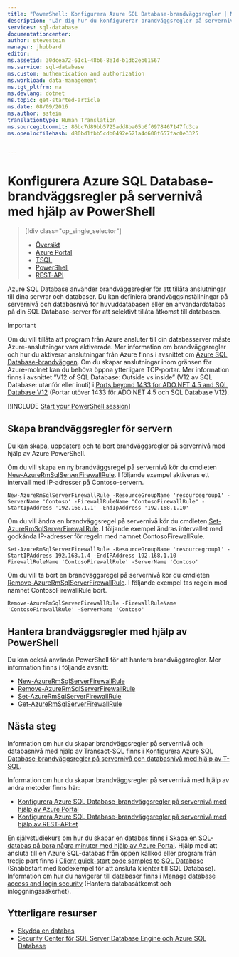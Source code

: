 ```yaml
---
title: "PowerShell: Konfigurera Azure SQL Database-brandväggsregler | Microsoft Docs"
description: "Lär dig hur du konfigurerar brandväggsregler på servernivå för IP-adresser som har åtkomst till Azure SQL-databaser med hjälp av PowerShell."
services: sql-database
documentationcenter: 
author: stevestein
manager: jhubbard
editor: 
ms.assetid: 30dcea72-61c1-48b6-8e1d-b1db2eb61567
ms.service: sql-database
ms.custom: authentication and authorization
ms.workload: data-management
ms.tgt_pltfrm: na
ms.devlang: dotnet
ms.topic: get-started-article
ms.date: 08/09/2016
ms.author: sstein
translationtype: Human Translation
ms.sourcegitcommit: 86bc7d89bb5725add8ba05b6f0978467147fd3ca
ms.openlocfilehash: d80bd1fbb5cdb0492e521a4d600f657fac0e3325


---
```

# <a name="configure-azure-sql-database-server-level-firewall-rules-by-using-powershell"></a>Konfigurera Azure SQL Database-brandväggsregler på servernivå med hjälp av PowerShell
> [!div class="op_single_selector"]
> * [Översikt](sql-database-firewall-configure.md)
> * [Azure Portal](sql-database-configure-firewall-settings.md)
> * [TSQL](sql-database-configure-firewall-settings-tsql.md)
> * [PowerShell](sql-database-configure-firewall-settings-powershell.md)
> * [REST-API](sql-database-configure-firewall-settings-rest.md)
> 
> 

Azure SQL Database använder brandväggsregler för att tillåta anslutningar till dina servrar och databaser. Du kan definiera brandväggsinställningar på servernivå och databasnivå för huvuddatabasen eller en användardatabas på din SQL Database-server för att selektivt tillåta åtkomst till databasen.

> [!IMPORTANT]
> Om du vill tillåta att program från Azure ansluter till din databasserver måste Azure-anslutningar vara aktiverade. Mer information om brandväggsregler och hur du aktiverar anslutningar från Azure finns i avsnittet om [Azure SQL Database-brandväggen](sql-database-firewall-configure.md). Om du skapar anslutningar inom gränsen för Azure-molnet kan du behöva öppna ytterligare TCP-portar. Mer information finns i avsnittet ”V12 of SQL Database: Outside vs inside” (V12 av SQL Database: utanför eller inuti) i [Ports beyond 1433 for ADO.NET 4.5 and SQL Database V12](sql-database-develop-direct-route-ports-adonet-v12.md) (Portar utöver 1433 för ADO.NET 4.5 och SQL Database V12).
> 
> 

[!INCLUDE [Start your PowerShell session](../../includes/sql-database-powershell.md)]

## <a name="create-server-firewall-rules"></a>Skapa brandväggsregler för servern
Du kan skapa, uppdatera och ta bort brandväggsregler på servernivå med hjälp av Azure PowerShell.

Om du vill skapa en ny brandväggsregel på servernivå kör du cmdleten [New-AzureRmSqlServerFirewallRule](https://msdn.microsoft.com/library/azure/mt603860\(v=azure.300\).aspx). I följande exempel aktiveras ett intervall med IP-adresser på Contoso-servern.

    New-AzureRmSqlServerFirewallRule -ResourceGroupName 'resourcegroup1' -ServerName 'Contoso' -FirewallRuleName "ContosoFirewallRule" -StartIpAddress '192.168.1.1' -EndIpAddress '192.168.1.10'        

Om du vill ändra en brandväggsregel på servernivå kör du cmdleten [Set-AzureRmSqlServerFirewallRule](https://msdn.microsoft.com/library/azure/mt603789\(v=azure.300\).aspx). I följande exempel ändras intervallet med godkända IP-adresser för regeln med namnet ContosoFirewallRule.

    Set-AzureRmSqlServerFirewallRule -ResourceGroupName 'resourcegroup1' -StartIPAddress 192.168.1.4 -EndIPAddress 192.168.1.10 -FirewallRuleName 'ContosoFirewallRule' -ServerName 'Contoso'

Om du vill ta bort en brandväggsregel på servernivå kör du cmdleten [Remove-AzureRmSqlServerFirewallRule](https://msdn.microsoft.com/library/azure/mt603588\(v=azure.300\).aspx). I följande exempel tas regeln med namnet ContosoFirewallRule bort.

    Remove-AzureRmSqlServerFirewallRule -FirewallRuleName 'ContosoFirewallRule' -ServerName 'Contoso'


## <a name="manage-firewall-rules-by-using-powershell"></a>Hantera brandväggsregler med hjälp av PowerShell
Du kan också använda PowerShell för att hantera brandväggsregler. Mer information finns i följande avsnitt:

* [New-AzureRmSqlServerFirewallRule](https://msdn.microsoft.com/library/azure/mt603860\(v=azure.300\).aspx)
* [Remove-AzureRmSqlServerFirewallRule](https://msdn.microsoft.com/library/azure/mt603588\(v=azure.300\).aspx)
* [Set-AzureRmSqlServerFirewallRule](https://msdn.microsoft.com/library/azure/mt603789\(v=azure.300\).aspx)
* [Get-AzureRmSqlServerFirewallRule](https://msdn.microsoft.com/library/azure/mt603586\(v=azure.300\).aspx)

## <a name="next-steps"></a>Nästa steg
Information om hur du skapar brandväggsregler på servernivå och databasnivå med hjälp av Transact-SQL finns i [Konfigurera Azure SQL Database-brandväggsregler på servernivå och databasnivå med hjälp av T-SQL](sql-database-configure-firewall-settings-tsql.md).

Information om hur du skapar brandväggsregler på servernivå med hjälp av andra metoder finns här:

* [Konfigurera Azure SQL Database-brandväggsregler på servernivå med hjälp av Azure Portal](sql-database-configure-firewall-settings.md)
* [Konfigurera Azure SQL Database-brandväggsregler på servernivå med hjälp av REST-API:et](sql-database-configure-firewall-settings-rest.md)

En självstudiekurs om hur du skapar en databas finns i [Skapa en SQL-databas på bara några minuter med hjälp av Azure Portal](sql-database-get-started.md).
Hjälp med att ansluta till en Azure SQL-databas från öppen källkod eller program från tredje part finns i [Client quick-start code samples to SQL Database](https://msdn.microsoft.com/library/azure/ee336282.aspx) (Snabbstart med kodexempel för att ansluta klienter till SQL Database).
Information om hur du navigerar till databaser finns i [Manage database access and login security](https://msdn.microsoft.com/library/azure/ee336235.aspx) (Hantera databasåtkomst och inloggningssäkerhet).

## <a name="additional-resources"></a>Ytterligare resurser
* [Skydda en databas](sql-database-security-overview.md)
* [Security Center för SQL Server Database Engine och Azure SQL Database](https://msdn.microsoft.com/library/bb510589)

<!--Image references-->
[1]: ./media/sql-database-configure-firewall-settings/AzurePortalBrowseForFirewall.png
[2]: ./media/sql-database-configure-firewall-settings/AzurePortalFirewallSettings.png
<!--anchors-->



<!--HONumber=Jan17_HO1-->



